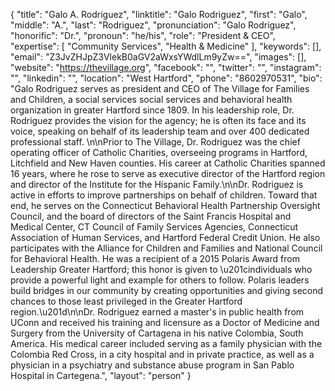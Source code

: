 {
  "title": "Galo A. Rodriguez",
  "linktitle": "Galo Rodriguez",
  "first": "Galo",
  "middle": "A.",
  "last": "Rodriguez",
  "pronunciation": "Galo Rodriguez",
  "honorific": "Dr.",
  "pronoun": "he/his",
  "role": "President & CEO",
  "expertise": [
    "Community Services",
    "Health & Medicine"
  ],
  "keywords": [],
  "email": "Z3JvZHJpZ3VlekB0aGV2aWxsYWdlLm9yZw==",
  "images": [],
  "website": "https://thevillage.org",
  "facebook": "",
  "twitter": "",
  "instagram": "",
  "linkedin": "",
  "location": "West Hartford",
  "phone": "8602970531",
  "bio": "Galo Rodriguez serves as president and CEO of The Village for Families and Children, a social services social services and behavioral  health organization in greater Hartford since 1809.  In his leadership role, Dr. Rodriguez provides the vision for the agency; he is often its face and its voice, speaking on behalf of its leadership team and over 400 dedicated professional staff. \n\nPrior to The Village, Dr. Rodriguez was the chief operating officer of Catholic Charities, overseeing programs in Hartford, Litchfield and New Haven counties. His career at Catholic Charities spanned 16 years, where he rose to serve as executive director of the Hartford region and director of the Institute for the Hispanic Family.\n\nDr. Rodriguez is active in efforts to improve partnerships on behalf of children. Toward that end, he serves on the Connecticut Behavioral Health Partnership Oversight Council, and the board of directors of the Saint Francis Hospital and Medical Center, CT Council of Family Services Agencies, Connecticut Association of Human Services, and Hartford Federal Credit Union. He also participates with the Alliance for Children and Families and National Council for Behavioral Health. He was a recipient of a 2015 Polaris Award from Leadership Greater Hartford; this honor is given to \u201cindividuals who provide a powerful light and example for others to follow. Polaris leaders build bridges in our community by creating opportunities and giving second chances to those least privileged in the Greater Hartford region.\u201d\n\nDr. Rodriguez earned a master's in public health from UConn and received his training and licensure as a Doctor of Medicine and Surgery from the University of Cartagena in his native Colombia, South America. His medical career included serving as a family physician with the Colombia Red Cross, in a city hospital and in private practice, as well as a physician in a psychiatry and substance abuse program in San Pablo Hospital in Cartegena.",
  "layout": "person"
}
